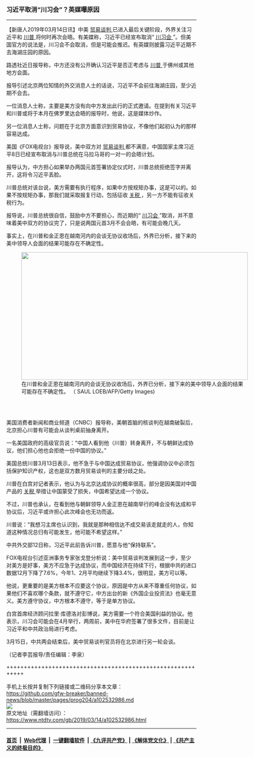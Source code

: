 ### 习近平取消“川习会”？英媒曝原因
------------------------

<div class="post_content" itemprop="articleBody">
 <p>
  【新唐人2019年03月14日讯】中美
  <a href="https://www.ntdtv.com/gb/贸易谈判.htm">
   贸易谈判
  </a>
  已进入最后关键阶段，外界关注习近平和
  <a href="https://www.ntdtv.com/gb/川普.htm">
   川普
  </a>
  将何时再次会晤。有美媒称，习近平已经宣布取消“
  <a href="https://www.ntdtv.com/gb/川习会.htm">
   川习会
  </a>
  ”。但美国官方的说法是，川习会不会取消，但是可能会推迟。有英媒则披露习近平近期不去海湖庄园的原因。
 </p>
 <p>
  路透社近日报导称，中方还没有公开确认习近平是否正考虑与
  <a href="https://www.ntdtv.com/gb/川普.htm">
   川普
  </a>
  于佛州或其他地方会面。
 </p>
 <p>
  报导引述北京两位知情的外交消息人士的话说，习近平不会前往海湖庄园，至少近期不会去。
 </p>
 <p>
  一位消息人士称，主要是美方没有向中方发出此行的正式邀请。在提到有关习近平和川普或将于本月在佛罗里达会晤的报导时，他说，这是媒体炒作。
 </p>
 <p>
  另一位消息人士称，问题在于北京方面意识到贸易协议，不像他们起初认为的那样容易达成。
 </p>
 <p>
  美国《FOX电视台》报导说，美中双方对
  <a href="https://www.ntdtv.com/gb/贸易谈判.htm">
   贸易谈判
  </a>
  都不满意，中国国家主席习近平8日已经宣布取消与川普总统在马拉马哥的一对一的会晤计划。
 </p>
 <p>
  报导认为，中方担心如果举办两国元首签署协定仪式时，川普总统拒绝签字并离开，这将令习近平丢脸。
 </p>
 <p>
  川普总统对该台说，美方需要有执行程序，如果中方按规矩办事，这是可以的。如果不按规矩办事，那我们就采取报复行动，包括征收
  <a href="https://www.ntdtv.com/gb/关税.htm">
   关税
  </a>
  ，另一方不能有征收关税行为。
 </p>
 <p>
  报导说，川普总统很自信，鼓励中方不要担心，而近期的“
  <a href="https://www.ntdtv.com/gb/川习会.htm">
   川习会
  </a>
  ”取消，并不意味着美中双方的协议完了，只是说两国元首3月不会会晤，有可能会晚几天。
 </p>
 <p>
  事实上，在川普和金正恩在越南河内的会谈无协议收场后，外界已分析，接下来的美中领导人会面的结果可能存在不确定性。
 </p>
 <figure class="wp-caption alignnone" id="attachment_102532997" style="width: 600px">
  <a href="https://www.ntdtv.com/assets/uploads/2019/03/p8889781a367753192-1.jpg">
   <img alt="" class="size-medium wp-image-102532997" height="338" src="https://www.ntdtv.com/assets/uploads/2019/03/p8889781a367753192-1-600x338.jpg" width="600"/>
  </a>
  <br/><figcaption class="wp-caption-text">
   在川普和金正恩在越南河内的会谈无协议收场后，外界已分析，接下来的美中领导人会面的结果可能存在不确定性。  （ SAUL LOEB/AFP/Getty Images)
  </figcaption><br/>
 </figure><br/>
 <p>
  美国消费者新闻和商业频道（CNBC）报导称，美朝首脑的核谈判在越南破裂后，北京担心川普有可能会从谈判桌前抽身离开。
 </p>
 <p>
  一名美国政府的高级官员说：“中国人看到他（川普）转身离开，不与朝鲜达成协议，他们担心他也会拒绝一份中国的协议。”
 </p>
 <p>
  美国总统川普3月13日表示，他不急于与中国达成贸易协议，他强调协议中必须包括保护知识产权，这也是双方数月贸易谈判的主要分歧之处。
 </p>
 <p>
  川普在白宫对记者表示，他认为与北京达成协议的概率很高，部分是因美国对中国产品的
  <a href="https://www.ntdtv.com/gb/关税.htm">
   关税
  </a>
  举措让中国蒙受了损失，中国希望达成一个协议。
 </p>
 <p>
  不过，川普也承认，在看到他与朝鲜领导人金正恩在越南举行的峰会没有达成和平协议后，习近平或许担心此次峰会也无功而返。
 </p>
 <p>
  川普说：“我想习主席也认识到，我就是那种相信达不成交易该走就走的人，你知道这种情况总归有可能发生，他可能不希望这样。”
 </p>
 <p>
  中共外交部12日称，习近平此前告诉川普，愿意与他“保持联系”。
 </p>
 <p>
  FOX电视台引述亚洲事务专家张戈登分析说：美中贸易谈判发展到这一步，至少对美方是好事，美方不应急于达成协议，而中国经济在持续下行，根据中共的进口数据12月下降了7.6%，今年1、2月平均继续下降3.4%，很明显，美方可以等。
 </p>
 <p>
  他说，更重要的是美方根本不应要这个协议，原因是中方从来不尊重任何协议，如果他们不喜欢哪个条款，就不遵守它，中方出台的新《外国企业投资法》也毫无意义。美方遵守协议，中方根本不遵守，等于是单方协议。
 </p>
 <p>
  白宫首席经济顾问拉里‧库德洛对彭博说，美方需要一个符合美国利益的协议。他表示，川习会可能会在4月举行，两周前，美中在华府签署了很多文件，目前是让习近平和中共政治局进行考虑。
 </p>
 <p>
  3月15日，中共两会结束后，美中贸易谈判官员将在北京进行另一轮会谈。
 </p>
 <p>
  （记者李芸报导/责任编辑：李泉）
 </p>
 <div class="single_ad">
 </div>
</div>

+++++++++++++++++++++++++++++++++++++++++++++++++++++++++++<br/><br/>
手机上长按并复制下列链接或二维码分享本文章：<br/>
https://github.com/gfw-breaker/banned-news/blob/master/pages/prog204/a102532986.md <br/>
<a href='https://github.com/gfw-breaker/banned-news/blob/master/pages/prog204/a102532986.md'><img src='https://github.com/gfw-breaker/banned-news/blob/master/pages/prog204/a102532986.md.png'/></a> <br/>
原文地址（需翻墙访问）：https://www.ntdtv.com/gb/2019/03/14/a102532986.html


------------------------
#### [首页](https://github.com/gfw-breaker/banned-news/blob/master/README.md) &nbsp;|&nbsp; [Web代理](https://github.com/labour-camp/helloworld) &nbsp;|&nbsp; [一键翻墙软件](https://github.com/gfw-breaker/nogfw/blob/master/README.md) &nbsp;| [《九评共产党》](https://github.com/gfw-breaker/9ping.md/blob/master/README.md#九评之一评共产党是什么) | [《解体党文化》](https://github.com/gfw-breaker/jtdwh.md/blob/master/README.md) | [《共产主义的终极目的》](https://github.com/gfw-breaker/gczydzjmd.md/blob/master/README.md)

